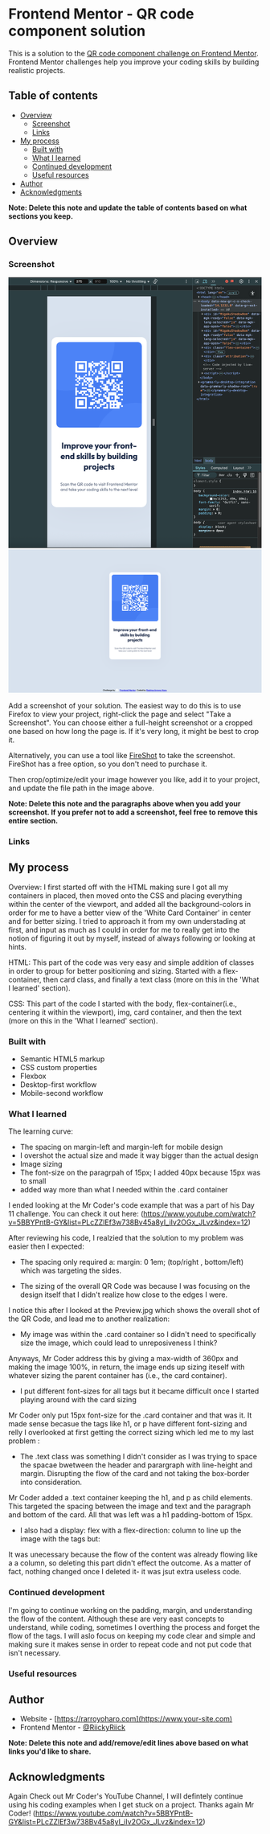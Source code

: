 # Frontend Mentor - QR code component solution

This is a solution to the [QR code component challenge on Frontend Mentor](https://www.frontendmentor.io/challenges/qr-code-component-iux_sIO_H). Frontend Mentor challenges help you improve your coding skills by building realistic projects. 

## Table of contents

- [Overview](#overview)
  - [Screenshot](#screenshot)
  - [Links](#links)
- [My process](#my-process)
  - [Built with](#built-with)
  - [What I learned](#what-i-learned)
  - [Continued development](#continued-development)
  - [Useful resources](#useful-resources)
- [Author](#author)
- [Acknowledgments](#acknowledgments)

**Note: Delete this note and update the table of contents based on what sections you keep.**

## Overview

### Screenshot

<img src="./Mobile Design .png"/>
<img src="./Desktop Design.png"/>

Add a screenshot of your solution. The easiest way to do this is to use Firefox to view your project, right-click the page and select "Take a Screenshot". You can choose either a full-height screenshot or a cropped one based on how long the page is. If it's very long, it might be best to crop it.

Alternatively, you can use a tool like [FireShot](https://getfireshot.com/) to take the screenshot. FireShot has a free option, so you don't need to purchase it. 

Then crop/optimize/edit your image however you like, add it to your project, and update the file path in the image above.

**Note: Delete this note and the paragraphs above when you add your screenshot. If you prefer not to add a screenshot, feel free to remove this entire section.**

### Links

## My process

Overview:
I first started off with the HTML making sure I got all my containers in placed, then moved onto the CSS and placing everything within the center of the viewport, and added all the background-colors in order for me to have a better view of the 'White Card Container' in center and for better sizing. I tried to approach it from my own understading at first, and input as much as I could in order for me to really get into the notion of figuring it out by myself, instead of always following or looking at hints. 

HTML: This part of the code was very easy and simple addition of classes in order to group for better positioning and sizing. Started with a flex-container, then card class, and finally a text class (more on this in the 'What I learned' section). 

CSS: This part of the code I started with the body, flex-container(i.e., centering it within the viewport), img, card container, and then the text (more on this in the 'What I learned' section). 


### Built with

- Semantic HTML5 markup
- CSS custom properties
- Flexbox
- Desktop-first workflow 
- Mobile-second workflow

### What I learned

The learning curve: 
- The spacing on margin-left and margin-left for mobile design 
- I overshot the actual size and made it way bigger than the actual design
- Image sizing
- The font-size on the paragrpah of 15px; I added 40px because 15px was to small
- added way more than what I needed within the .card container

I ended looking at the Mr Coder's code example that was a part of his Day 11 challenge. You can check it out here: (https://www.youtube.com/watch?v=5BBYPntB-GY&list=PLcZZlEf3w738Bv45a8yI_iIv2OGx_JLvz&index=12) 

After reviewing his code, I realzied that the solution to my problem was easier then I expected: 

- The spacing only required a: 
margin: 0 1em; (top/right , bottom/left) which was targeting the sides.

- The sizing of the overall QR Code was because I was focusing on the design itself that I didn't realize how close to the edges I were. 

I notice this after I looked at the Preview.jpg which shows the overall shot of the QR Code, and lead me to another realization: 

- My image was within the .card container so I didn't need to specifically size the image, which could lead to unreposiveness I think?

Anyways, Mr Coder address this by giving a max-width of 360px and making the image 100%, in return, the image ends up sizing iteself with whatever sizing the parent container has (i.e., the card container). 

- I put different font-sizes for all tags but it became difficult once I started playing around with the card sizing

Mr Coder only put 15px font-size for the .card container and that was it. It made sense becasue the tags like h1, or p have different font-sizing and relly I overlooked at first getting the correct sizing which led me to my last problem :

- The .text class was something I didn't consider as I was trying to space the spacae bwetween the header and parargraph with line-height and margin. Disrupting the flow of the card and not taking the box-border into consideration.

Mr Coder added a .text container keeping the h1, and p as child elements. This targeted the spacing between the image and text and the paragraph and bottom of the card. All that was left was a h1 padding-bottom of 15px. 

- I also had a display: flex with a flex-direction: column to line up the image with the tags but:

It was unecessary because the flow of the content was already flowing like a a column, so deleting this part didn't effect the outcome. As a matter of fact, nothing changed once I deleted it- it was jsut extra useless code. 


### Continued development

I'm going to continue working on the padding, margin, and understanding the flow of the content. Although these are very east concepts to understand, while coding, sometimes I overthing the process and forget the flow of the tags. I will aslo focus on keeping my code clear and simple and making sure it makes sense in order to repeat code and not put code that isn't necessary. 

### Useful resources



## Author

- Website - [https://rarroyoharo.com](https://www.your-site.com)
- Frontend Mentor - [@RiickyRiick](https://www.frontendmentor.io/profile/RiickyRiick)

**Note: Delete this note and add/remove/edit lines above based on what links you'd like to share.**

## Acknowledgments

Again Check out Mr Coder's YouTube Channel, I will defintely continue using his coding examples when I get stuck on a project. Thanks again Mr Coder!
(https://www.youtube.com/watch?v=5BBYPntB-GY&list=PLcZZlEf3w738Bv45a8yI_iIv2OGx_JLvz&index=12) 
